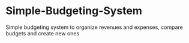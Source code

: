 # Simple-Budgeting-System
 Simple budgeting system to organize revenues and expenses, compare budgets and create new ones
